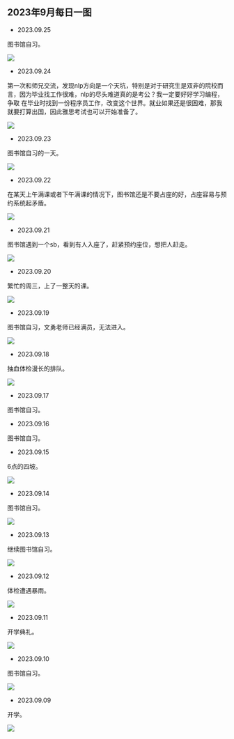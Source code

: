 ## 2023年9月每日一图

- 2023.09.25

图书馆自习。

![](https://vip2.loli.io/2023/09/25/PHqJIif7tKoSgkc.webp)

- 2023.09.24

第一次和师兄交流，发现nlp方向是一个天坑，特别是对于研究生是双非的院校而言，因为毕业找工作很难，nlp的尽头难道真的是考公？我一定要好好学习编程，争取
在毕业时找到一份程序员工作，改变这个世界。就业如果还是很困难，那我就要打算出国，因此雅思考试也可以开始准备了。

![](https://vip2.loli.io/2023/09/24/AhYqprwoavtcyJN.webp)

- 2023.09.23

图书馆自习的一天。

![](https://vip2.loli.io/2023/09/24/uNzTkvoRPcEx8qY.webp)

- 2023.09.22

在某天上午满课或者下午满课的情况下，图书馆还是不要占座的好，占座容易与预约系统起矛盾。

![](https://vip2.loli.io/2023/09/22/8l46RsBkZbMOInN.webp)

- 2023.09.21

图书馆遇到一个sb，看到有人入座了，赶紧预约座位，想把人赶走。

![](https://vip2.loli.io/2023/09/21/XK9mP2eAI1diVJv.webp)

- 2023.09.20

繁忙的周三，上了一整天的课。

![](https://vip2.loli.io/2023/09/20/OHDnJsUAmg162Nb.webp)

- 2023.09.19

图书馆自习，文勇老师已经满员，无法进入。

![](https://vip2.loli.io/2023/09/20/OpdUREGMogPZ8Fi.webp)

- 2023.09.18

抽血体检漫长的排队。

![](https://vip2.loli.io/2023/09/20/KDvQ8BWunsjqcmk.webp)

- 2023.09.17

图书馆自习。

- 2023.09.16

图书馆自习。

- 2023.09.15

6点的四坡。

![](https://vip2.loli.io/2023/09/15/S7pWf4YKACdzUnb.webp)

- 2023.09.14

图书馆自习。

![](https://vip2.loli.io/2023/09/15/yEkwngv9Nc1LmBI.webp)

- 2023.09.13

继续图书馆自习。

![](https://vip2.loli.io/2023/09/13/MJEwRN3mjleGTWD.webp)

- 2023.09.12

体检遭遇暴雨。

![](https://vip2.loli.io/2023/09/13/UTgQLj2M4mvaiqk.webp)

- 2023.09.11

开学典礼。

![](https://vip2.loli.io/2023/09/13/HnBNIpYTva5jmqt.webp)

- 2023.09.10

图书馆自习。

![](https://vip2.loli.io/2023/09/10/snWfmPZeGYz2DCN.webp)

- 2023.09.09

开学。

![](https://vip2.loli.io/2023/09/09/vCchE57HpQNfGDs.webp)